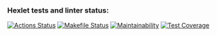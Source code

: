 ### Hexlet tests and linter status:
[![Actions Status](https://github.com/dchmerenko/python-project-lvl3/workflows/hexlet-check/badge.svg)](https://github.com/dchmerenko/python-project-lvl3/actions)
[![Makefile Status](https://github.com/dchmerenko/python-project-lvl3/workflows/makefile/badge.svg)](https://github.com/dchmerenko/python-project-lvl3/actions)
[![Maintainability](https://api.codeclimate.com/v1/badges/062c685e27573a05d95f/maintainability)](https://codeclimate.com/github/dchmerenko/python-project-lvl3/maintainability)
[![Test Coverage](https://api.codeclimate.com/v1/badges/062c685e27573a05d95f/test_coverage)](https://codeclimate.com/github/dchmerenko/python-project-lvl3/test_coverage)
